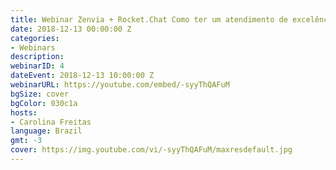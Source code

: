 ```yaml
---
title: Webinar Zenvia + Rocket.Chat Como ter um atendimento de excelência
date: 2018-12-13 00:00:00 Z
categories:
- Webinars
description: 
webinarID: 4
dateEvent: 2018-12-13 10:00:00 Z
webinarURL: https://youtube.com/embed/-syyThQAFuM
bgSize: cover
bgColor: 030c1a
hosts:
- Carolina Freitas
language: Brazil
gmt: -3
cover: https://img.youtube.com/vi/-syyThQAFuM/maxresdefault.jpg
---
```


